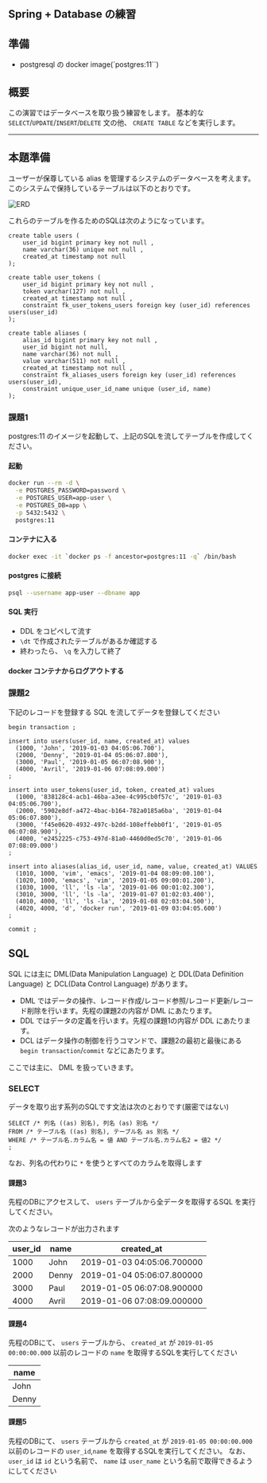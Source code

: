 Spring + Database の練習
---

準備
---

* postgresql の docker image(`postgres:11``)

概要
---

この演習ではデータベースを取り扱う練習をします。
基本的な `SELECT`/`UPDATE`/`INSERT`/`DELETE` 文の他、 `CREATE TABLE` などを実行します。

---

本題準備
---

ユーザーが保尊している alias を管理するシステムのデータベースを考えます。
このシステムで保持しているテーブルは以下のとおりです。

![ERD](http://www.plantuml.com/plantuml/png/ZP2n2i8m48RtF4L6HJ9KKQ5JNLnS77GgKixsq62IId8fYF7TfPNQ8hGuviznt_zTuWWiUQqO6fBqu4U7rl4dutp6lKERoI8-ouiqnDFzxiI44CsV0Orn1JQ_WfqiLjCcp2q2OP41nIGrEW9zPo_MttqeRsX60Ecs1w5w-4k9vkk_C1ibmM7BWFerPF5Je8OFsrMWV9SkesYy3VkSCWGXGkZKUt4PsguiGLDuhTu0)

これらのテーブルを作るためのSQLは次のようになっています。

```postgresql
create table users (
    user_id bigint primary key not null ,
    name varchar(36) unique not null ,
    created_at timestamp not null 
);

create table user_tokens (
    user_id bigint primary key not null ,
    token varchar(127) not null ,
    created_at timestamp not null ,
    constraint fk_user_tokens_users foreign key (user_id) references users(user_id)
);

create table aliases (
    alias_id bigint primary key not null ,
    user_id bigint not null,
    name varchar(36) not null ,
    value varchar(511) not null ,
    created_at timestamp not null ,
    constraint fk_aliases_users foreign key (user_id) references users(user_id),
    constraint unique_user_id_name unique (user_id, name)
);
```

### 課題1

postgres:11 のイメージを起動して、上記のSQLを流してテーブルを作成してください。

#### 起動

```bash
docker run --rm -d \
  -e POSTGRES_PASSWORD=password \
  -e POSTGRES_USER=app-user \
  -e POSTGRES_DB=app \
  -p 5432:5432 \
  postgres:11
```

#### コンテナに入る

```bash
docker exec -it `docker ps -f ancestor=postgres:11 -q` /bin/bash
```

#### postgres に接続

```bash
psql --username app-user --dbname app
```

#### SQL 実行

* DDL をコピペして流す
* `\dt` で作成されたテーブルがあるか確認する
* 終わったら、 `\q` を入力して終了

#### docker コンテナからログアウトする


### 課題2

下記のレコードを登録する SQL を流してデータを登録してください

```postgresql
begin transaction ;

insert into users(user_id, name, created_at) values
  (1000, 'John', '2019-01-03 04:05:06.700'),
  (2000, 'Denny', '2019-01-04 05:06:07.800'),
  (3000, 'Paul', '2019-01-05 06:07:08.900'),
  (4000, 'Avril', '2019-01-06 07:08:09.000')
;

insert into user_tokens(user_id, token, created_at) values 
  (1000, '838128c4-acb1-46ba-a3ee-4c995cb0f57c', '2019-01-03 04:05:06.700'),
  (2000, '5902e8df-a472-4bac-b164-782a0185a6ba', '2019-01-04 05:06:07.800'),
  (3000, 'f45e0620-4932-497c-b2dd-108effebb0f1', '2019-01-05 06:07:08.900'),
  (4000, 'e2452225-c753-497d-81a0-4460d0ed5c70', '2019-01-06 07:08:09.000')
;

insert into aliases(alias_id, user_id, name, value, created_at) VALUES 
  (1010, 1000, 'vim', 'emacs', '2019-01-04 08:09:00.100'),
  (1020, 1000, 'emacs', 'vim', '2019-01-05 09:00:01.200'),
  (1030, 1000, 'll', 'ls -la', '2019-01-06 00:01:02.300'),
  (3010, 3000, 'll', 'ls -la', '2019-01-07 01:02:03.400'),
  (4010, 4000, 'll', 'ls -la', '2019-01-08 02:03:04.500'),
  (4020, 4000, 'd', 'docker run', '2019-01-09 03:04:05.600')
;

commit ;
```

SQL
---

SQL には主に DML(Data Manipulation Language) と DDL(Data Definition Language) と DCL(Data Control Language) があります。

* DML ではデータの操作、レコード作成/レコード参照/レコード更新/レコード削除を行います。先程の課題2の内容が DML にあたります。
* DDL ではデータの定義を行います。先程の課題1の内容が DDL にあたります。
* DCL はデータ操作の制御を行うコマンドで、課題2の最初と最後にある `begin transaction`/`commit` などにあたります。


ここでは主に、 DML を扱っていきます。


### SELECT

データを取り出す系列のSQLです文法は次のとおりです(厳密ではない)

```postgresql
SELECT /* 列名 ((as) 別名), 列名 (as) 別名 */
FROM /* テーブル名 ((as) 別名), テーブル名 as 別名 */
WHERE /* テーブル名.カラム名 = 値 AND テーブル名.カラム名2 = 値2 */
;
```

なお、列名の代わりに `*` を使うとすべてのカラムを取得します

#### 課題3

先程のDBにアクセスして、 `users` テーブルから全データを取得するSQL を実行してください。

次のようなレコードが出力されます

user_id | name | created_at
-- | -- | --
1000 | John | 2019-01-03 04:05:06.700000
2000 | Denny | 2019-01-04 05:06:07.800000
3000 | Paul | 2019-01-05 06:07:08.900000
4000 | Avril | 2019-01-06 07:08:09.000000

#### 課題4

先程のDBにて、 `users` テーブルから、 `created_at` が `2019-01-05 00:00:00.000` 以前のレコードの `name` を取得するSQLを実行してください


name|
--|
John|
Denny|

#### 課題5

先程のDBにて、 `users` テーブルから `created_at` が `2019-01-05 00:00:00.000` 以前のレコードの `user_id`,`name` を取得するSQLを実行してください。
なお、 `user_id` は `id` という名前で、 `name` は `user_name` という名前で取得できるようにしてください


